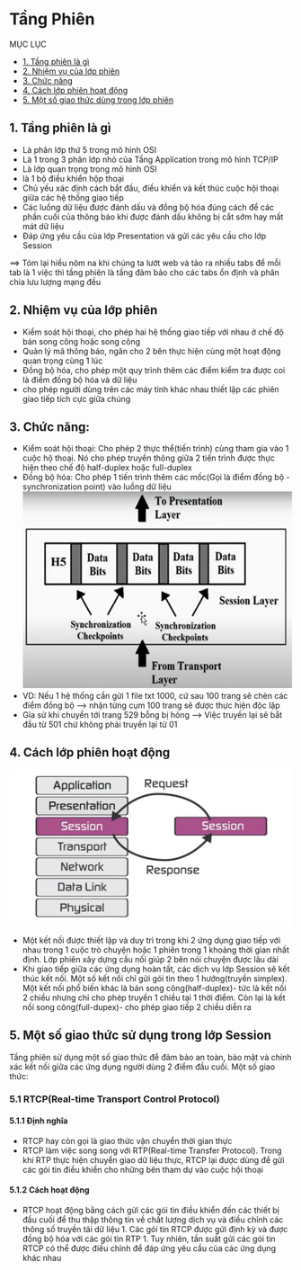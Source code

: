 # Tầng Phiên
MỤC LỤC
- [1. Tầng phiên là gì](#1-tầng-phiên-là-gì)
- [2. Nhiệm vụ của lớp phiên](#2-nhiệm-vụ-của-lớp-phiên)
- [3. Chức năng](#3-chức-năng)
- [4. Cách lớp phiên hoạt động](#4-cách-lớp-phiên-hoạt-động)
- [5. Một số giao thức dùng trong lớp phiên](#5-một-số-giao-thức-sử-dụng-trong-lớp-session)
## 1. Tầng phiên là gì
- Là phân lớp thứ 5 trong mô hình OSI
- Là 1 trong 3 phân lớp nhỏ của Tầng Application trong mô hình TCP/IP
- Là lớp quan trọng trong mô hình OSI
- là 1 bộ điều khiển hộp thoại
- Chủ yếu xác định cách bắt đầu, điều khiển và kết thúc cuộc hội thoại giữa các hệ thống giao tiếp
- Các luồng dữ liệu được đánh dấu và đồng bộ hóa đúng cách để các phần cuối của thông báo khi được đánh dấu không bị cắt sớm hay mất mát dữ liệu
- Đáp ứng yêu cầu của lớp Presentation và gửi các yêu cầu cho lớp Session

==> Tóm lại hiểu nôm na khi chúng ta lướt web và tảo ra nhiều tabs để mỗi tab là 1 việc thì tầng phiên là tầng đảm bảo cho các tabs ổn định và phân chia lưu lượng mạng đều
## 2. Nhiệm vụ của lớp phiên
- Kiểm soát hội thoại, cho phép hai hệ thống giao tiếp với nhau ở chế độ bán song công hoặc song công
- Quản lý mã thông báo, ngăn cho 2 bên thực hiện cùng một hoạt động quan trọng cùng 1 lúc
- Đồng bộ hóa, cho phép một quy trình thêm các điểm kiểm tra được coi là điểm đồng bộ hóa và dữ liệu
- cho phép người dùng trên các máy tính khác nhau thiết lập các phiên giao tiếp tích cực giữa chúng

## 3. Chức năng:
- Kiểm soát hội thoại: Cho phép 2 thực thể(tiến trình) cùng tham gia vào 1 cuộc hộ thoại. Nó cho phép truyền thông giữa 2 tiến trình được thực hiện theo chế độ half-duplex hoặc full-duplex
- Đồng bộ hóa: Cho phép 1 tiến trình thêm các mốc(Gọi là điểm đồng bộ - synchronization point) vào luồng dữ liệu
![Alt text](/Anh/image8.png)
- VD: Nếu 1 hệ thống cần gửi 1 file txt 1000, cứ sau 100 trang sẽ chèn các điểm đồng bộ  --> nhận từng cụm 100 trang sẽ được thực hiện độc lập
- Gỉa sử khi chuyền tới trang 529 bỗng bị hỏng --> Việc truyền lại sẽ bắt đầu từ 501 chứ không phải truyền lại từ  01

## 4. Cách lớp phiên hoạt động
![Alt text](/Anh/image7.png)
- Một kết nối được thiết lập và duy trì trong khi 2 ứng dụng giao tiếp với nhau trong 1 cuộc trò chuyện hoặc 1 phiên trong 1 khoảng thời gian nhất định. Lớp phiên xây dựng cầu nối giúp 2 bên nói chuyện được lâu dài
- Khi giao tiếp giữa các ứng dụng hoàn tất, các dịch vụ lớp Session sẽ kết thúc kết nối. Một số kết nối chỉ gửi gói tin theo 1 hướng(truyền simplex). Một kết nối phổ biến khác là bán song công(half-duplex)- tức là kết nối 2 chiều nhưng chỉ cho phép truyền 1 chiều tại 1 thời điểm. Còn lại là kết nối song công(full-dupex)- cho phép giao tiếp 2 chiều diễn ra
## 5. Một số giao thức sử dụng trong lớp Session
Tầng phiên sử dụng một số giao thức để đảm bảo an toàn, bảo mật và chính xác kết nối giữa các ứng dụng người dùng 2 điểm đầu cuối.
Một số giao thức:
### 5.1 RTCP(Real-time Transport Control Protocol)
#### 5.1.1 Định nghĩa
- RTCP hay còn gọi là giao thức vận chuyển thời gian thực
- RTCP làm việc song song với RTP(Real-time Transfer Protocol). Trong khi RTP thực hiện chuyển giao dữ liệu thực, RTCP lại được dùng để gửi các gói tin điều khiển cho những bên tham dự vào cuộc hội thoại
#### 5.1.2 Cách hoạt động
- RTCP hoạt động bằng cách gửi các gói tin điều khiển đến các thiết bị đầu cuối để thu thập thông tin về chất lượng dịch vụ và điều chỉnh các thông số truyền tải dữ liệu 1. Các gói tin RTCP được gửi định kỳ và được đồng bộ hóa với các gói tin RTP 1. Tuy nhiên, tần suất gửi các gói tin RTCP có thể được điều chỉnh để đáp ứng yêu cầu của các ứng dụng khác nhau

